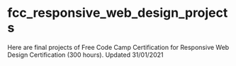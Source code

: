 # fcc_responsive_web_design_projects
Here are final projects of Free Code Camp Certification for Responsive Web Design Certification (300 hours).
Updated 31/01/2021
